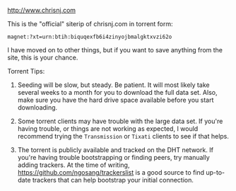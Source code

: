 <http://www.chrisnj.com>

This is the "official" siterip of chrisnj.com in torrent form:

`magnet:?xt=urn:btih:biquqexfb6i4zinyojbmalgktxvzi62o`

I have moved on to other things, but if you want to save anything from the site, this is your chance.

Torrent Tips:

1. Seeding will be slow, but steady.  Be patient.  It will most likely take several weeks to a month for you to download the full data set.  Also, make sure you have the hard drive space available before you start downloading.

2. Some torrent clients may have trouble with the large data set.  If you're having trouble, or things are not working as expected, I would recommend trying the `Transmission` or `Tixati` clients to see if that helps.

3. The torrent is publicly available and tracked on the DHT network.  If you're having trouble bootstrapping or finding peers, try manually adding trackers.  At the time of writing, <https://github.com/ngosang/trackerslist> is a good source to find up-to-date trackers that can help bootstrap your initial connection.
